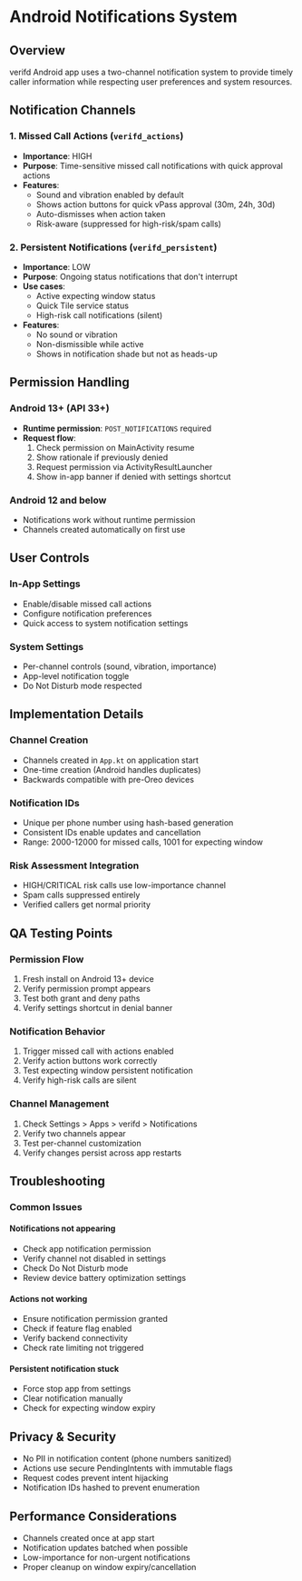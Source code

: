 # Android Notifications System

## Overview
verifd Android app uses a two-channel notification system to provide timely caller information while respecting user preferences and system resources.

## Notification Channels

### 1. Missed Call Actions (`verifd_actions`)
- **Importance**: HIGH
- **Purpose**: Time-sensitive missed call notifications with quick approval actions
- **Features**:
  - Sound and vibration enabled by default
  - Shows action buttons for quick vPass approval (30m, 24h, 30d)
  - Auto-dismisses when action taken
  - Risk-aware (suppressed for high-risk/spam calls)

### 2. Persistent Notifications (`verifd_persistent`)
- **Importance**: LOW
- **Purpose**: Ongoing status notifications that don't interrupt
- **Use cases**:
  - Active expecting window status
  - Quick Tile service status
  - High-risk call notifications (silent)
- **Features**:
  - No sound or vibration
  - Non-dismissible while active
  - Shows in notification shade but not as heads-up

## Permission Handling

### Android 13+ (API 33+)
- **Runtime permission**: `POST_NOTIFICATIONS` required
- **Request flow**:
  1. Check permission on MainActivity resume
  2. Show rationale if previously denied
  3. Request permission via ActivityResultLauncher
  4. Show in-app banner if denied with settings shortcut

### Android 12 and below
- Notifications work without runtime permission
- Channels created automatically on first use

## User Controls

### In-App Settings
- Enable/disable missed call actions
- Configure notification preferences
- Quick access to system notification settings

### System Settings
- Per-channel controls (sound, vibration, importance)
- App-level notification toggle
- Do Not Disturb mode respected

## Implementation Details

### Channel Creation
- Channels created in `App.kt` on application start
- One-time creation (Android handles duplicates)
- Backwards compatible with pre-Oreo devices

### Notification IDs
- Unique per phone number using hash-based generation
- Consistent IDs enable updates and cancellation
- Range: 2000-12000 for missed calls, 1001 for expecting window

### Risk Assessment Integration
- HIGH/CRITICAL risk calls use low-importance channel
- Spam calls suppressed entirely
- Verified callers get normal priority

## QA Testing Points

### Permission Flow
1. Fresh install on Android 13+ device
2. Verify permission prompt appears
3. Test both grant and deny paths
4. Verify settings shortcut in denial banner

### Notification Behavior
1. Trigger missed call with actions enabled
2. Verify action buttons work correctly
3. Test expecting window persistent notification
4. Verify high-risk calls are silent

### Channel Management
1. Check Settings > Apps > verifd > Notifications
2. Verify two channels appear
3. Test per-channel customization
4. Verify changes persist across app restarts

## Troubleshooting

### Common Issues

#### Notifications not appearing
- Check app notification permission
- Verify channel not disabled in settings
- Check Do Not Disturb mode
- Review device battery optimization settings

#### Actions not working
- Ensure notification permission granted
- Check if feature flag enabled
- Verify backend connectivity
- Check rate limiting not triggered

#### Persistent notification stuck
- Force stop app from settings
- Clear notification manually
- Check for expecting window expiry

## Privacy & Security

- No PII in notification content (phone numbers sanitized)
- Actions use secure PendingIntents with immutable flags
- Request codes prevent intent hijacking
- Notification IDs hashed to prevent enumeration

## Performance Considerations

- Channels created once at app start
- Notification updates batched when possible
- Low-importance for non-urgent notifications
- Proper cleanup on window expiry/cancellation